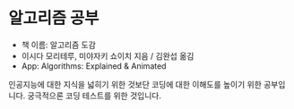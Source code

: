 # 알고리즘 공부

- 책 이름: 알고리즘 도감
- 이시다 모리테루, 미야자키 쇼이치 지음 / 김완섭 옮김
- App: Algorithms: Explained & Animated


인공지능에 대한 지식을 넓히기 위한 것보단 코딩에 대한 이해도를 높이기 위한 공부입니다. 궁극적으론 코딩 테스트를 위한 것입니다.
